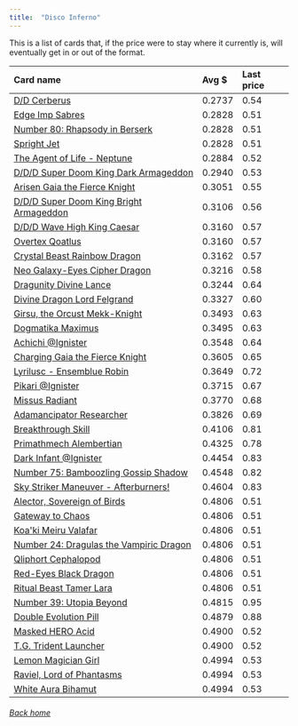 ```yaml
---
title:  "Disco Inferno"
---
```


This is a list of cards that, if the price were to stay where it currently is, will eventually get in or out of the format.

| Card name | Avg $ | Last price |
| :-- | :-- | :-- |
[D/D Cerberus](https://db.ygoprodeck.com/card/?search=D/D%20Cerberus) | 0.2737 | 0.54 |
[Edge Imp Sabres](https://db.ygoprodeck.com/card/?search=Edge%20Imp%20Sabres) | 0.2828 | 0.51 |
[Number 80: Rhapsody in Berserk](https://db.ygoprodeck.com/card/?search=Number%2080:%20Rhapsody%20in%20Berserk) | 0.2828 | 0.51 |
[Spright Jet](https://db.ygoprodeck.com/card/?search=Spright%20Jet) | 0.2828 | 0.51 |
[The Agent of Life - Neptune](https://db.ygoprodeck.com/card/?search=The%20Agent%20of%20Life%20-%20Neptune) | 0.2884 | 0.52 |
[D/D/D Super Doom King Dark Armageddon](https://db.ygoprodeck.com/card/?search=D/D/D%20Super%20Doom%20King%20Dark%20Armageddon) | 0.2940 | 0.53 |
[Arisen Gaia the Fierce Knight](https://db.ygoprodeck.com/card/?search=Arisen%20Gaia%20the%20Fierce%20Knight) | 0.3051 | 0.55 |
[D/D/D Super Doom King Bright Armageddon](https://db.ygoprodeck.com/card/?search=D/D/D%20Super%20Doom%20King%20Bright%20Armageddon) | 0.3106 | 0.56 |
[D/D/D Wave High King Caesar](https://db.ygoprodeck.com/card/?search=D/D/D%20Wave%20High%20King%20Caesar) | 0.3160 | 0.57 |
[Overtex Qoatlus](https://db.ygoprodeck.com/card/?search=Overtex%20Qoatlus) | 0.3160 | 0.57 |
[Crystal Beast Rainbow Dragon](https://db.ygoprodeck.com/card/?search=Crystal%20Beast%20Rainbow%20Dragon) | 0.3162 | 0.57 |
[Neo Galaxy-Eyes Cipher Dragon](https://db.ygoprodeck.com/card/?search=Neo%20Galaxy-Eyes%20Cipher%20Dragon) | 0.3216 | 0.58 |
[Dragunity Divine Lance](https://db.ygoprodeck.com/card/?search=Dragunity%20Divine%20Lance) | 0.3244 | 0.64 |
[Divine Dragon Lord Felgrand](https://db.ygoprodeck.com/card/?search=Divine%20Dragon%20Lord%20Felgrand) | 0.3327 | 0.60 |
[Girsu, the Orcust Mekk-Knight](https://db.ygoprodeck.com/card/?search=Girsu,%20the%20Orcust%20Mekk-Knight) | 0.3493 | 0.63 |
[Dogmatika Maximus](https://db.ygoprodeck.com/card/?search=Dogmatika%20Maximus) | 0.3495 | 0.63 |
[Achichi @Ignister](https://db.ygoprodeck.com/card/?search=Achichi%20@Ignister) | 0.3548 | 0.64 |
[Charging Gaia the Fierce Knight](https://db.ygoprodeck.com/card/?search=Charging%20Gaia%20the%20Fierce%20Knight) | 0.3605 | 0.65 |
[Lyrilusc - Ensemblue Robin](https://db.ygoprodeck.com/card/?search=Lyrilusc%20-%20Ensemblue%20Robin) | 0.3649 | 0.72 |
[Pikari @Ignister](https://db.ygoprodeck.com/card/?search=Pikari%20@Ignister) | 0.3715 | 0.67 |
[Missus Radiant](https://db.ygoprodeck.com/card/?search=Missus%20Radiant) | 0.3770 | 0.68 |
[Adamancipator Researcher](https://db.ygoprodeck.com/card/?search=Adamancipator%20Researcher) | 0.3826 | 0.69 |
[Breakthrough Skill](https://db.ygoprodeck.com/card/?search=Breakthrough%20Skill) | 0.4106 | 0.81 |
[Primathmech Alembertian](https://db.ygoprodeck.com/card/?search=Primathmech%20Alembertian) | 0.4325 | 0.78 |
[Dark Infant @Ignister](https://db.ygoprodeck.com/card/?search=Dark%20Infant%20@Ignister) | 0.4454 | 0.83 |
[Number 75: Bamboozling Gossip Shadow](https://db.ygoprodeck.com/card/?search=Number%2075:%20Bamboozling%20Gossip%20Shadow) | 0.4548 | 0.82 |
[Sky Striker Maneuver - Afterburners!](https://db.ygoprodeck.com/card/?search=Sky%20Striker%20Maneuver%20-%20Afterburners!) | 0.4604 | 0.83 |
[Alector, Sovereign of Birds](https://db.ygoprodeck.com/card/?search=Alector,%20Sovereign%20of%20Birds) | 0.4806 | 0.51 |
[Gateway to Chaos](https://db.ygoprodeck.com/card/?search=Gateway%20to%20Chaos) | 0.4806 | 0.51 |
[Koa'ki Meiru Valafar](https://db.ygoprodeck.com/card/?search=Koa'ki%20Meiru%20Valafar) | 0.4806 | 0.51 |
[Number 24: Dragulas the Vampiric Dragon](https://db.ygoprodeck.com/card/?search=Number%2024:%20Dragulas%20the%20Vampiric%20Dragon) | 0.4806 | 0.51 |
[Qliphort Cephalopod](https://db.ygoprodeck.com/card/?search=Qliphort%20Cephalopod) | 0.4806 | 0.51 |
[Red-Eyes Black Dragon](https://db.ygoprodeck.com/card/?search=Red-Eyes%20Black%20Dragon) | 0.4806 | 0.51 |
[Ritual Beast Tamer Lara](https://db.ygoprodeck.com/card/?search=Ritual%20Beast%20Tamer%20Lara) | 0.4806 | 0.51 |
[Number 39: Utopia Beyond](https://db.ygoprodeck.com/card/?search=Number%2039:%20Utopia%20Beyond) | 0.4815 | 0.95 |
[Double Evolution Pill](https://db.ygoprodeck.com/card/?search=Double%20Evolution%20Pill) | 0.4879 | 0.88 |
[Masked HERO Acid](https://db.ygoprodeck.com/card/?search=Masked%20HERO%20Acid) | 0.4900 | 0.52 |
[T.G. Trident Launcher](https://db.ygoprodeck.com/card/?search=T.G.%20Trident%20Launcher) | 0.4900 | 0.52 |
[Lemon Magician Girl](https://db.ygoprodeck.com/card/?search=Lemon%20Magician%20Girl) | 0.4994 | 0.53 |
[Raviel, Lord of Phantasms](https://db.ygoprodeck.com/card/?search=Raviel,%20Lord%20of%20Phantasms) | 0.4994 | 0.53 |
[White Aura Bihamut](https://db.ygoprodeck.com/card/?search=White%20Aura%20Bihamut) | 0.4994 | 0.53 |

###### [Back home](index)